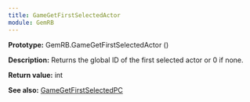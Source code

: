 ```yaml
---
title: GameGetFirstSelectedActor
module: GemRB
---
```


**Prototype:** GemRB.GameGetFirstSelectedActor ()

**Description:**  Returns the global ID of the first selected actor or 0 if none.

**Return value:** int

**See also:** [GameGetFirstSelectedPC](GameGetFirstSelectedPC.md)
